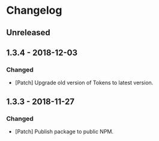 # Changelog

## Unreleased

## 1.3.4 - 2018-12-03

### Changed

-   [Patch] Upgrade old version of Tokens to latest version.

## 1.3.3 - 2018-11-27

### Changed

-   [Patch] Publish package to public NPM.
